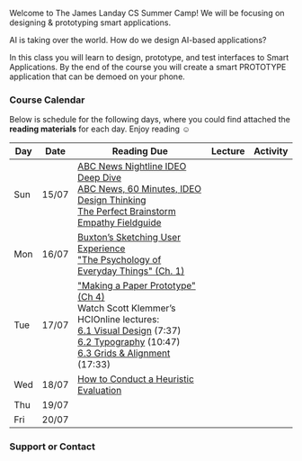 Welcome to The James Landay CS Summer Camp! We will be focusing on designing & prototyping smart applications.

AI is taking over the world. How do we design AI-based applications?

In this class you will learn to design, prototype, and test interfaces to Smart Applications. By the end of the course you will create a smart PROTOTYPE application that can be demoed on your phone. 

### Course Calendar

Below is schedule for the following days, where you could find attached the **reading materials** for each day. Enjoy reading :relaxed:


| Day    | Date     | Reading Due         | Lecture                  | Activity             |
| ------ | -------- | ------------------- | ------------------------ | -------------------- |
| Sun    | 15/07    | [ABC News Nightline IDEO Deep Dive](http://hci.stanford.edu/courses/cs147/2017/au/videos/ABCNews-Nightline_IDEO_July1999.mp4)  <br> [ABC News, 60 Minutes, IDEO Design Thinking](http://hci.stanford.edu/courses/cs147/2017/au/videos/60Minutes_IDEO_January2013.mp4)    <br>  [The Perfect Brainstorm](https://github.com/china-teaching/viax-summer-2018/blob/master/Kelley_TheArtOfInnovation_Chapter4ThePerfectBrainstorm.pdf)  <br> [Empathy Fieldguide](https://github.com/china-teaching/viax-summer-2018/blob/master/FIELDGUIDE-Screen-DTBC-March-2015-V2.pdf)      |          |   |
| Mon    | 16/07    | [Buxton’s Sketching User Experience](https://github.com/china-teaching/viax-summer-2018/blob/master/Buxton_lowRes.pdf)   <br> ["The Psychology of Everyday Things" (Ch. 1)](https://github.com/china-teaching/viax-summer-2018/blob/master/Norman-Ch1.PDF)             |                |              |
| Tue    | 17/07    | ["Making a Paper Prototype" (Ch 4)](https://github.com/china-teaching/viax-summer-2018/blob/master/Snyder-Ch4.PDF)   <br> Watch Scott Klemmer’s HCIOnline lectures:  <br>  [6.1 Visual Design](https://www.youtube.com/watch?v=TIg8ab4PqbU&list=PLNtQfKgd43l2kR11FzLF2cXd_fp3kj7jD&index=3) (7:37)   <br>  [6.2 Typography](https://www.youtube.com/watch?v=82gp_2vqLTc&index=2&list=PLNtQfKgd43l2kR11FzLF2cXd_fp3kj7jD) (10:47)   <br>  [6.3 Grids & Alignment](https://www.youtube.com/watch?v=iV9FVoCCT74&list=PLNtQfKgd43l2kR11FzLF2cXd_fp3kj7jD&index=3) (17:33)     |        |          |
| Wed    | 18/07    | [How to Conduct a Heuristic Evaluation](http://www.useit.com/articles/how-to-conduct-a-heuristic-evaluation/)        |          |         |
| Thu    | 19/07    |     |        |    |
| Fri    | 20/07    |     |       |    |




### Support or Contact


